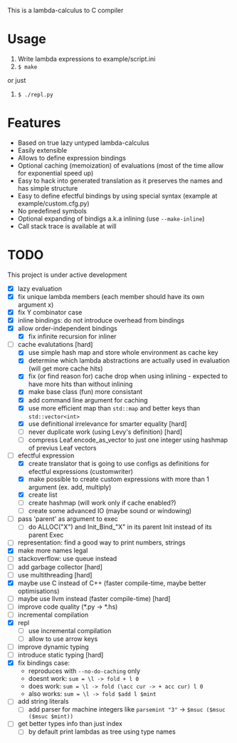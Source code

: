 This is a lambda-calculus to C compiler  

# Usage

1) Write lambda expressions to example/script.ini
2) `$ make`

or just  
1) `$ ./repl.py`

# Features

- Based on true lazy untyped lambda-calculus
- Easily extensible
- Allows to define expression bindings
- Optional caching (memoization) of evaluations (most of the time allow for exponential speed up)
- Easy to hack into generated translation as it preserves the names and has simple structure
- Easy to define efectful bindings by using special syntax (example at example/custom.cfg.py)
- No predefined symbols
- Optional expanding of bindigs a.k.a inlining (use `--make-inline`)
- Call stack trace is available at will

# TODO
This project is under active development

- [x] lazy evaluation
- [x] fix unique lambda members (each member should have its own argument x)
- [x] fix Y combinator case
- [x] inline bindings: do not introduce overhead from bindings
- [x] allow order-independent bindings
	- [x] fix infinite recursion for inliner
- [ ] cache evalutations [hard]
	- [x] use simple hash map and store whole environment as cache key
	- [x] determine which lambda abstractions are actually used in evaluation (will get more cache hits)
	- [x] fix (or find reason for) cache drop when using inlining - expected to have more hits than without inlining
	- [x] make base class (fun) more consistant
	- [x] add command line argument for caching
	- [x] use more efficient map than `std::map` and better keys than `std::vector<int>`
	- [x] use definitional irrelevance for smarter equality [hard]
	- [ ] never duplicate work (using Levy's definition) [hard]
	- [ ] compress Leaf.encode_as_vector to just one integer using hashmap of previus Leaf vectors
- [ ] efectful expression
	- [x] create translator that is going to use configs as definitions for efectful expressions (customwriter)
	- [x] make possible to create custom expressions with more than 1 argument (ex. add, multiply)
	- [x] create list
	- [ ] create hashmap (will work only if cache enabled?)
	- [ ] create some advanced IO (maybe sound or windowing)
- [ ] pass 'parent' as argument to exec
	- [ ] do ALLOC("X") and Init_Bind_"X" in its parent Init instead of its parent Exec
- [ ] representation: find a good way to print numbers, strings
- [x] make more names legal
- [ ] stackoverflow: use queue instead
- [ ] add garbage collector [hard]
- [ ] use multithreading [hard]
- [x] maybe use C instead of C++ (faster compile-time, maybe better optimisations)
- [ ] maybe use llvm instead (faster compile-time) [hard]
- [ ] improve code quality (*.py -> *.hs)
- [ ] incremental compilation
- [x] repl
	- [ ] use incremental compilation
	- [ ] allow to use arrow keys
- [ ] improve dynamic typing
- [ ] introduce static typing [hard]
- [x] fix bindings case:
	- reproduces with `--no-do-caching` only
	- doesnt work: `sum = \l -> fold + l 0`
	- does   work: `sum = \l -> fold (\acc cur -> + acc cur) l 0`
	- also  works: `sum = \l -> fold $add l $mint`
- [ ] add string literals
	- [ ] add parser for machine integers like `parsemint "3"` -> `$msuc ($msuc ($msuc $mint))`
- [ ] get better types info than just index
	- [ ] by default print lambdas as tree using type names
